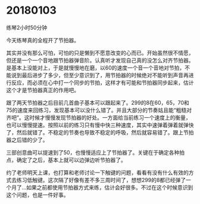 # 20180103

练琴2小时50分钟

今天练琴真的全程开了节拍器。

其实并没有那么可怕，可怕的只是懒到不愿意改变的心而已。开始虽然很不情愿，但还是一个一个音地跟节拍器弹音阶。认真听才发现自己真的没怎么对齐节拍器。是基本上没能对上，于是就慢慢地在磨，以60的速度一个音一个音地对节拍，不能说到最后进步了多少，但至少意识到了，用节拍器的时候绝对不能听到声音再进行反应，而必须在心中打一个同步的节拍，这样才有可能和节拍器同步起来，估计这个才是节拍器真正的作用吧。

跟了两天节拍器之后目前几首曲子基本可以跟起来了。299的8在60，65，70和75的速度来回练习，发现基本可以没什么错了。并且大部分的节奏姑且能“粗糙对齐吧”。这时候才慢慢发现节拍器的好处。一方面给当前练习一个速度上的衡量，也可以慢慢提速。按照以前的练习只有慢中快三种速度，其实中速弹着弹着就弹快了，然后就错了。不稳定的节奏也导致不稳定的呼吸，然后就容易错了。跟上节拍器之后错的少了。

三部创意曲可以提速到了50，也慢慢适应上了节拍器了。关键在于确定各种拍点，确定了之后，基本上就可以边弹边听节拍器了。

约了老师明天上课，也打算和老师讨论一下触键的问题，看看有没有什么有效的方式去练习低触键。这次隔了好像有差不多三周时间了，想想299的8都已经弹了一个月了...如果之前都使用节拍器方式来练，估计会好很多。不过在这个时候意识到这个问题，也是一件好事。
